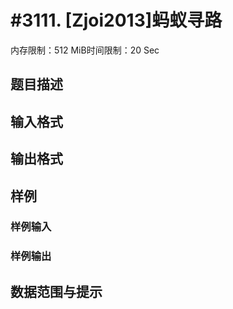 # #3111. [Zjoi2013]蚂蚁寻路

内存限制：512 MiB时间限制：20 Sec

## 题目描述

## 输入格式

## 输出格式

## 样例

### 样例输入

### 样例输出

## 数据范围与提示
